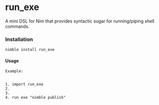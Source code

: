 # run_exe
A mini DSL for Nim that provides syntactic sugar for running/piping shell commands.


### Installation

```nimble install run_exe```

#### Usage

```
Example:


1. import run_exe
2.
3.
4. run exe "nimble publish"
```

